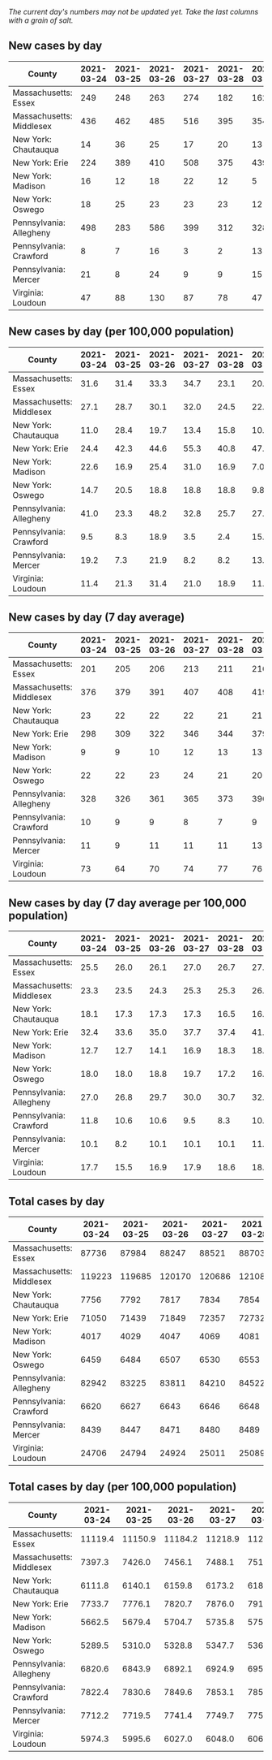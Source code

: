_The current day's numbers may not be updated yet. Take the last columns with a grain of salt._
## New cases by day

| County | 2021-03-24 | 2021-03-25 | 2021-03-26 | 2021-03-27 | 2021-03-28 | 2021-03-29 | 2021-03-30 |
| --- | --- | --- | --- | --- | --- | --- | --- |
| Massachusetts: Essex | 249 | 248 | 263 | 274 | 182 | 162 | 153 |
| Massachusetts: Middlesex | 436 | 462 | 485 | 516 | 395 | 354 | 302 |
| New York: Chautauqua | 14 | 36 | 25 | 17 | 20 | 13 | 35 |
| New York: Erie | 224 | 389 | 410 | 508 | 375 | 439 | 390 |
| New York: Madison | 16 | 12 | 18 | 22 | 12 | 5 | 8 |
| New York: Oswego | 18 | 25 | 23 | 23 | 23 | 12 | 20 |
| Pennsylvania: Allegheny | 498 | 283 | 586 | 399 | 312 | 328 | 412 |
| Pennsylvania: Crawford | 8 | 7 | 16 | 3 | 2 | 13 | 12 |
| Pennsylvania: Mercer | 21 | 8 | 24 | 9 | 9 | 15 | 21 |
| Virginia: Loudoun | 47 | 88 | 130 | 87 | 78 | 47 | 85 |

## New cases by day (per 100,000 population)

| County | 2021-03-24 | 2021-03-25 | 2021-03-26 | 2021-03-27 | 2021-03-28 | 2021-03-29 | 2021-03-30 |
| --- | --- | --- | --- | --- | --- | --- | --- |
| Massachusetts: Essex | 31.6 | 31.4 | 33.3 | 34.7 | 23.1 | 20.5 | 19.4 |
| Massachusetts: Middlesex | 27.1 | 28.7 | 30.1 | 32.0 | 24.5 | 22.0 | 18.7 |
| New York: Chautauqua | 11.0 | 28.4 | 19.7 | 13.4 | 15.8 | 10.2 | 27.6 |
| New York: Erie | 24.4 | 42.3 | 44.6 | 55.3 | 40.8 | 47.8 | 42.5 |
| New York: Madison | 22.6 | 16.9 | 25.4 | 31.0 | 16.9 | 7.0 | 11.3 |
| New York: Oswego | 14.7 | 20.5 | 18.8 | 18.8 | 18.8 | 9.8 | 16.4 |
| Pennsylvania: Allegheny | 41.0 | 23.3 | 48.2 | 32.8 | 25.7 | 27.0 | 33.9 |
| Pennsylvania: Crawford | 9.5 | 8.3 | 18.9 | 3.5 | 2.4 | 15.4 | 14.2 |
| Pennsylvania: Mercer | 19.2 | 7.3 | 21.9 | 8.2 | 8.2 | 13.7 | 19.2 |
| Virginia: Loudoun | 11.4 | 21.3 | 31.4 | 21.0 | 18.9 | 11.4 | 20.6 |

## New cases by day (7 day average)

| County | 2021-03-24 | 2021-03-25 | 2021-03-26 | 2021-03-27 | 2021-03-28 | 2021-03-29 | 2021-03-30 |
| --- | --- | --- | --- | --- | --- | --- | --- |
| Massachusetts: Essex | 201 | 205 | 206 | 213 | 211 | 216 | 219 |
| Massachusetts: Middlesex | 376 | 379 | 391 | 407 | 408 | 419 | 421 |
| New York: Chautauqua | 23 | 22 | 22 | 22 | 21 | 21 | 23 |
| New York: Erie | 298 | 309 | 322 | 346 | 344 | 379 | 391 |
| New York: Madison | 9 | 9 | 10 | 12 | 13 | 13 | 13 |
| New York: Oswego | 22 | 22 | 23 | 24 | 21 | 20 | 21 |
| Pennsylvania: Allegheny | 328 | 326 | 361 | 365 | 373 | 396 | 403 |
| Pennsylvania: Crawford | 10 | 9 | 9 | 8 | 7 | 9 | 9 |
| Pennsylvania: Mercer | 11 | 9 | 11 | 11 | 11 | 13 | 15 |
| Virginia: Loudoun | 73 | 64 | 70 | 74 | 77 | 76 | 80 |

## New cases by day (7 day average per 100,000 population)

| County | 2021-03-24 | 2021-03-25 | 2021-03-26 | 2021-03-27 | 2021-03-28 | 2021-03-29 | 2021-03-30 |
| --- | --- | --- | --- | --- | --- | --- | --- |
| Massachusetts: Essex | 25.5 | 26.0 | 26.1 | 27.0 | 26.7 | 27.4 | 27.8 |
| Massachusetts: Middlesex | 23.3 | 23.5 | 24.3 | 25.3 | 25.3 | 26.0 | 26.1 |
| New York: Chautauqua | 18.1 | 17.3 | 17.3 | 17.3 | 16.5 | 16.5 | 18.1 |
| New York: Erie | 32.4 | 33.6 | 35.0 | 37.7 | 37.4 | 41.3 | 42.6 |
| New York: Madison | 12.7 | 12.7 | 14.1 | 16.9 | 18.3 | 18.3 | 18.3 |
| New York: Oswego | 18.0 | 18.0 | 18.8 | 19.7 | 17.2 | 16.4 | 17.2 |
| Pennsylvania: Allegheny | 27.0 | 26.8 | 29.7 | 30.0 | 30.7 | 32.6 | 33.1 |
| Pennsylvania: Crawford | 11.8 | 10.6 | 10.6 | 9.5 | 8.3 | 10.6 | 10.6 |
| Pennsylvania: Mercer | 10.1 | 8.2 | 10.1 | 10.1 | 10.1 | 11.9 | 13.7 |
| Virginia: Loudoun | 17.7 | 15.5 | 16.9 | 17.9 | 18.6 | 18.4 | 19.3 |

## Total cases by day

| County | 2021-03-24 | 2021-03-25 | 2021-03-26 | 2021-03-27 | 2021-03-28 | 2021-03-29 | 2021-03-30 |
| --- | --- | --- | --- | --- | --- | --- | --- |
| Massachusetts: Essex | 87736 | 87984 | 88247 | 88521 | 88703 | 88865 | 89018 |
| Massachusetts: Middlesex | 119223 | 119685 | 120170 | 120686 | 121081 | 121435 | 121737 |
| New York: Chautauqua | 7756 | 7792 | 7817 | 7834 | 7854 | 7867 | 7902 |
| New York: Erie | 71050 | 71439 | 71849 | 72357 | 72732 | 73171 | 73561 |
| New York: Madison | 4017 | 4029 | 4047 | 4069 | 4081 | 4086 | 4094 |
| New York: Oswego | 6459 | 6484 | 6507 | 6530 | 6553 | 6565 | 6585 |
| Pennsylvania: Allegheny | 82942 | 83225 | 83811 | 84210 | 84522 | 84850 | 85262 |
| Pennsylvania: Crawford | 6620 | 6627 | 6643 | 6646 | 6648 | 6661 | 6673 |
| Pennsylvania: Mercer | 8439 | 8447 | 8471 | 8480 | 8489 | 8504 | 8525 |
| Virginia: Loudoun | 24706 | 24794 | 24924 | 25011 | 25089 | 25136 | 25221 |

## Total cases by day (per 100,000 population)

| County | 2021-03-24 | 2021-03-25 | 2021-03-26 | 2021-03-27 | 2021-03-28 | 2021-03-29 | 2021-03-30 |
| --- | --- | --- | --- | --- | --- | --- | --- |
| Massachusetts: Essex | 11119.4 | 11150.9 | 11184.2 | 11218.9 | 11242.0 | 11262.5 | 11281.9 |
| Massachusetts: Middlesex | 7397.3 | 7426.0 | 7456.1 | 7488.1 | 7512.6 | 7534.6 | 7553.3 |
| New York: Chautauqua | 6111.8 | 6140.1 | 6159.8 | 6173.2 | 6189.0 | 6199.2 | 6226.8 |
| New York: Erie | 7733.7 | 7776.1 | 7820.7 | 7876.0 | 7916.8 | 7964.6 | 8007.1 |
| New York: Madison | 5662.5 | 5679.4 | 5704.7 | 5735.8 | 5752.7 | 5759.7 | 5771.0 |
| New York: Oswego | 5289.5 | 5310.0 | 5328.8 | 5347.7 | 5366.5 | 5376.3 | 5392.7 |
| Pennsylvania: Allegheny | 6820.6 | 6843.9 | 6892.1 | 6924.9 | 6950.6 | 6977.5 | 7011.4 |
| Pennsylvania: Crawford | 7822.4 | 7830.6 | 7849.6 | 7853.1 | 7855.5 | 7870.8 | 7885.0 |
| Pennsylvania: Mercer | 7712.2 | 7719.5 | 7741.4 | 7749.7 | 7757.9 | 7771.6 | 7790.8 |
| Virginia: Loudoun | 5974.3 | 5995.6 | 6027.0 | 6048.0 | 6066.9 | 6078.3 | 6098.8 |
